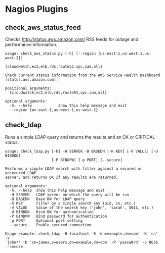 Nagios Plugins
=====================

check_aws_status_feed
---------------------

Checks http://status.aws.amazon.com/ RSS feeds for outage and performance information.
```
usage: check_aws_status.py [-h] [--region {us-east-1,us-west-1,us-west-2}]
                           {cloudwatch,ec2,elb,rds,route53,vpc,iam,all}

Check current status information from the AWS Service Health Dashboard
(status.aws.amazon.com).

positional arguments:
  {cloudwatch,ec2,elb,rds,route53,vpc,iam,all}

optional arguments:
  -h, --help            show this help message and exit
  --region {us-east-1,us-west-1,us-west-2}
```


check_ldap
----------

Runs a simple LDAP query and returns the results and an OK or CRITICAL status.
```
usage: check_ldap.py [-h] -H SERVER -B BASEDN [-K KEY] [-V VALUE] [-U BINDDN]
                     [-P BINDPW] [-p PORT] [--secure]

Performs a simple LDAP search with filter against a secured or unsecured LDAP
server, and returns OK if any results are returned.

optional arguments:
  -h, --help  show this help message and exit
  -H SERVER   LDAP server on which the query will be run
  -B BASEDN   Base DN for LDAP query
  -K KEY      Filter by a single search key (uid, cn, etc.)
  -V VALUE    Value of the search key ('john', 'sarah', 5011, etc.)
  -U BINDDN   Bind DN for authentication
  -P BINDPW   Bind password for authentication
  -p PORT     Optional port setting
  --secure    Enable secured connection

Usage example: check_ldap -H localhost -B 'dn=example,dn=com' -K 'cn' -V
'john*' -D 'cn=james,o=users,dn=example,dn=com' -P 'passw0rd' -p 8636 --secure
```
